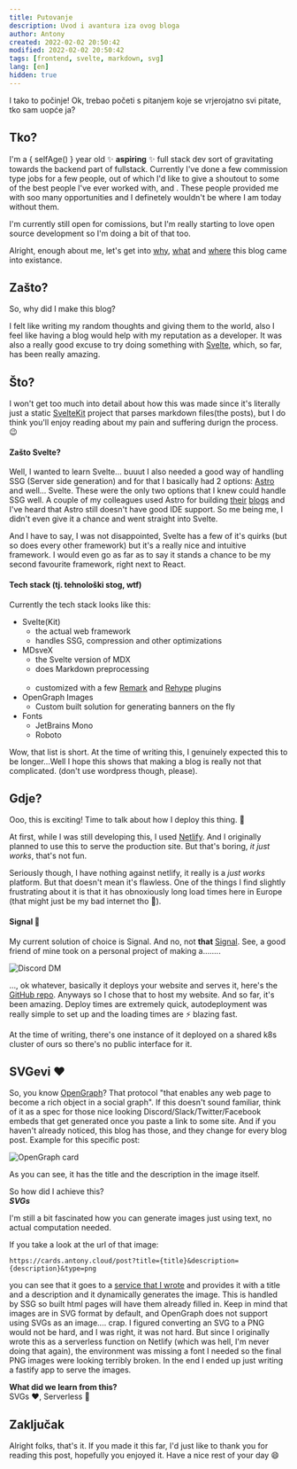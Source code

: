 ```yaml
---
title: Putovanje
description: Uvod i avantura iza ovog bloga
author: Antony
created: 2022-02-02 20:50:42
modified: 2022-02-02 20:50:42
tags: [frontend, svelte, markdown, svg]
lang: [en]
hidden: true
---
```


<script>
    import Profile from "$lib/components/Profile.svelte"

    // difference in years but also accounts for leap years
    const selfAge = () => {
        const birth = new Date("2004-10-22");
        const now = new Date();
        const primitiveYears = now.getFullYear() - birth.getFullYear();
        now.setDate(now.getDate() - Math.floor(primitiveYears / 4));
        const y = (now.getTime() - birth.getTime()) / 1000 / 60 / 60 / 24 / 365;
        return Math.floor(y);
    }
</script>

I tako to počinje! Ok, trebao početi s pitanjem koje se vrjerojatno svi pitate, tko sam uopće ja?

## Tko?
I'm a <span>{ selfAge() }</span> year old :sparkles: **aspiring** :sparkles: full stack dev sort of gravitating towards the backend part of fullstack.
Currently I've done a few commission type jobs for a few people, out of which I'd like to give a shoutout to some of the best people I've ever worked with, <Profile name="lego" /> and <Profile name="isaac" />. These people provided me with soo many opportunities and I definetely wouldn't be where I am today without them.

I'm currently still open for comissions, but I'm really starting to love open source development so I'm doing a bit of that too.

Alright, enough about me, let's get into [why](#why), [what](#what) and [where](#where) this blog came into existance.

## Zašto?
So, why did I make this blog?

I felt like writing my random thoughts and giving them to the world,
also I feel like having a blog would help with my reputation as a developer.
It was also a really good excuse to try doing something with [Svelte](https://svelte.dev/), which, so far, has been really amazing.

## Što?
I won't get too much into detail about how this was made since it's literally just a static [SvelteKit](https://kit.svelte.dev) project that parses markdown files(the posts), but I do think you'll enjoy reading about my pain and suffering durign the process. :wink:

#### Zašto Svelte?
Well, I wanted to learn Svelte... buuut I also needed a good way of handling SSG (Server side generation) and for that I basically had 2 options: [Astro](https://astro.build/) and well... Svelte.
These were the only two options that I knew could handle SSG well.
A couple of my colleagues used Astro for building [their](https://luc.computer) [blogs](https://helgesson.dev/p) and I've heard that Astro still doesn't have good IDE support. So me being me, I didn't even give it a chance and went straight into Svelte.

And I have to say, I was not disappointed, Svelte has a few of it's quirks (but so does every other framework) but it's a really nice and intuitive framework.
I would even go as far as to say it stands a chance to be my second favourite framework, right next to React.

#### Tech stack (tj. tehnološki stog, wtf)
Currently the tech stack looks like this:
- Svelte(Kit)
    - the actual web framework
    - handles SSG, compression and other optimizations
- MDsveX
    - the Svelte version of MDX
    - does Markdown preprocessing <span style="opacity: 0;">; also, has really sometimes poor fu*king typescript support</span>
    - customized with a few [Remark](https://github.com/remarkjs/remark) and [Rehype](https://github.com/rehypejs/rehype) plugins
- OpenGraph Images
    - Custom built solution for generating banners on the fly
- Fonts
    - JetBrains Mono
    - Roboto

Wow, that list is short. At the time of writing this, I genuinely expected this to be longer...Well I hope this shows that making a blog is really not that complicated. (don't use wordpress though, please).

## Gdje?
Ooo, this is exciting! Time to talk about how I deploy this thing. :truck:

At first, while I was still developing this, I used [Netlify](https://netlify.com). And I originally planned to use this to serve the production site.
But that's boring, *it just works*, that's not fun.

Seriously though, I have nothing against netlify, it really is a *just works* platform.
But that doesn't mean it's flawless. One of the things I find slightly frustrating about it is that it has obnoxiously long load times here in Europe (that might just be my bad internet tho :shrug:).

#### Signal :eyes:
My current solution of choice is Signal. And no, not **that** [Signal](https://signal.org).
See, a good friend of mine <Profile name="luc" /> took on a personal project of making a..\..\..\..

![Discord DM](https://media.antony.red/CjunME.png)

..., ok whatever, basically it deploys your website and serves it, here's the [GitHub repo](https://github.com/lvkdotsh/signal-edge/). Anyways so I chose that to host my website.
And so far, it's been amazing. Deploy times are extremely quick, autodeployment was really simple to set up and the loading times are ⚡ blazing fast.

At the time of writing, there's one instance of it deployed on a shared k8s cluster of ours so there's no public interface for it.

## SVGevi :heart:

So, you know [OpenGraph](https://ogp.me/)? That protocol "that enables any web page to become a rich object in a social graph".
If this doesn't sound familiar, think of it as a spec for those nice looking Discord/Slack/Twitter/Facebook embeds that get generated once you paste a link to some site.
And if you haven't already noticed, this blog has those, and they change for every blog post. Example for this specific post: 

![OpenGraph card](https://cards.antony.cloud/post?title={title}&description={description}&type=png)

As you can see, it has the title and the description in the image itself.

So how did I achieve this?<br/>***SVGs***

I'm still a bit fascinated how you can generate images just using text, no actual computation needed.

If you take a look at the url of that image:
```
https://cards.antony.cloud/post?title={title}&description={description}&type=png
```
you can see that it goes to a [service that I wrote](https://github.com/Antony1060/svg-gen) and provides it with a title and a description and it dynamically generates the image.
This is handled by SSG so built html pages will have them already filled in.
Keep in mind that images are in SVG format by default, and OpenGraph does not support using SVGs as an image.... crap.
I figured converting an SVG to a PNG would not be hard, and I was right, it was not hard. But since I originally wrote this as a serverless function on Netlify (which was hell, I'm never doing that again), the environment was missing a font I needed so the final PNG images were looking terribly broken. In the end I ended up just writing a fastify app to serve the images.

**What did we learn from this?** <br/>
SVGs :heart:, Serverless :poop:

## Zaključak
Alright folks, that's it. If you made it this far, I'd just like to thank you for reading this post, hopefully you enjoyed it. Have a nice rest of your day :smile: